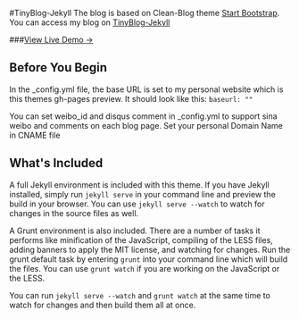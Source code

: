 #TinyBlog-Jekyll
The blog is based on Clean-Blog theme [Start Bootstrap](http://startbootstrap.com/).
You can access my blog on [TinyBlog-Jekyll](http:/codingcrush.me)

###[View Live Demo &rarr;](http://blackrockdigital.github.io/startbootstrap-clean-blog-jekyll/)

## Before You Begin

In the _config.yml file, the base URL is set to my personal website  which is this themes gh-pages preview. 
It should look like this:
`baseurl: ""`

You can set weibo_id and disqus comment in _config.yml to support sina weibo and comments on each blog page.
Set your personal Domain Name in CNAME file

## What's Included

A full Jekyll environment is included with this theme. If you have Jekyll installed, simply run `jekyll serve` in your command line and preview the build in your browser. You can use `jekyll serve --watch` to watch for changes in the source files as well.

A Grunt environment is also included. There are a number of tasks it performs like minification of the JavaScript, compiling of the LESS files, adding banners to apply the MIT license, and watching for changes. Run the grunt default task by entering `grunt` into your command line which will build the files. You can use `grunt watch` if you are working on the JavaScript or the LESS.

You can run `jekyll serve --watch` and `grunt watch` at the same time to watch for changes and then build them all at once.



